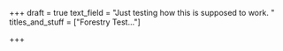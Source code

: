+++
draft = true
text_field = "Just testing how this is supposed to work. "
titles_and_stuff = ["Forestry Test..."]

+++
